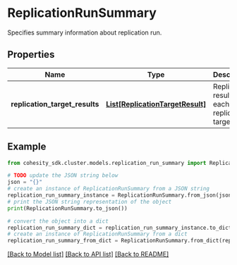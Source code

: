 # ReplicationRunSummary

Specifies summary information about replication run.

## Properties

Name | Type | Description | Notes
------------ | ------------- | ------------- | -------------
**replication_target_results** | [**List[ReplicationTargetResult]**](ReplicationTargetResult.md) | Replication results for each replication target. | [optional] 

## Example

```python
from cohesity_sdk.cluster.models.replication_run_summary import ReplicationRunSummary

# TODO update the JSON string below
json = "{}"
# create an instance of ReplicationRunSummary from a JSON string
replication_run_summary_instance = ReplicationRunSummary.from_json(json)
# print the JSON string representation of the object
print(ReplicationRunSummary.to_json())

# convert the object into a dict
replication_run_summary_dict = replication_run_summary_instance.to_dict()
# create an instance of ReplicationRunSummary from a dict
replication_run_summary_from_dict = ReplicationRunSummary.from_dict(replication_run_summary_dict)
```
[[Back to Model list]](../README.md#documentation-for-models) [[Back to API list]](../README.md#documentation-for-api-endpoints) [[Back to README]](../README.md)


